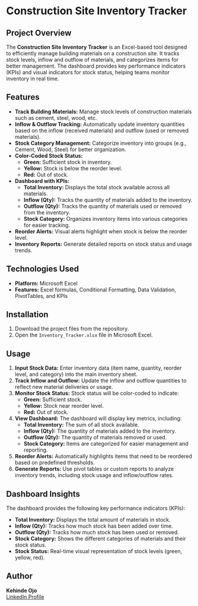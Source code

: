
# Construction Site Inventory Tracker

## Project Overview

The **Construction Site Inventory Tracker** is an Excel-based tool designed to efficiently manage building materials on a construction site. It tracks stock levels, inflow and outflow of materials, and categorizes items for better management. The dashboard provides key performance indicators (KPIs) and visual indicators for stock status, helping teams monitor inventory in real time.

## Features

- **Track Building Materials:** Manage stock levels of construction materials such as cement, steel, wood, etc.
- **Inflow & Outflow Tracking:** Automatically update inventory quantities based on the inflow (received materials) and outflow (used or removed materials).
- **Stock Category Management:** Categorize inventory into groups (e.g., Cement, Wood, Steel) for better organization.
- **Color-Coded Stock Status:**
  - **Green:** Sufficient stock in inventory.
  - **Yellow:** Stock is below the reorder level.
  - **Red:** Out of stock.
- **Dashboard with KPIs:**
  - **Total Inventory:** Displays the total stock available across all materials.
  - **Inflow (Qty):** Tracks the quantity of materials added to the inventory.
  - **Outflow (Qty):** Tracks the quantity of materials used or removed from the inventory.
  - **Stock Category:** Organizes inventory items into various categories for easier tracking.
- **Reorder Alerts:** Visual alerts highlight when stock is below the reorder level.
- **Inventory Reports:** Generate detailed reports on stock status and usage trends.

## Technologies Used

- **Platform:** Microsoft Excel
- **Features:** Excel formulas, Conditional Formatting, Data Validation, PivotTables, and KPIs

## Installation

1. Download the project files from the repository.
2. Open the `Inventory_Tracker.xlsx` file in Microsoft Excel.

## Usage

1. **Input Stock Data:** Enter inventory data (item name, quantity, reorder level, and category) into the main inventory sheet.
2. **Track Inflow and Outflow:** Update the inflow and outflow quantities to reflect new material deliveries or usage.
3. **Monitor Stock Status:** Stock status will be color-coded to indicate:
   - **Green:** Sufficient stock.
   - **Yellow:** Stock near reorder level.
   - **Red:** Out of stock.
4. **View Dashboard:** The dashboard will display key metrics, including:
   - **Total Inventory:** The sum of all stock available.
   - **Inflow (Qty):** The quantity of materials added to the inventory.
   - **Outflow (Qty):** The quantity of materials removed or used.
   - **Stock Category:** Items are categorized for easier management and reporting.
5. **Reorder Alerts:** Automatically highlights items that need to be reordered based on predefined thresholds.
6. **Generate Reports:** Use pivot tables or custom reports to analyze inventory trends, including stock usage and inflow/outflow rates.

## Dashboard Insights

The dashboard provides the following key performance indicators (KPIs):

- **Total Inventory:** Displays the total amount of materials in stock.
- **Inflow (Qty):** Tracks how much stock has been added over time.
- **Outflow (Qty):** Tracks how much stock has been used or removed.
- **Stock Category:** Shows the different categories of materials and their stock status.
- **Stock Status:** Real-time visual representation of stock levels (green, yellow, red).

## Author

**Kehinde Ojo**  
[LinkedIn Profile](https://www.linkedin.com/in/kehindeojo-analyst)
